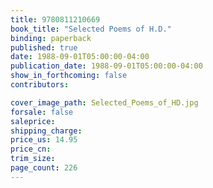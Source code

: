 ```yaml
---
title: 9780811210669
book_title: "Selected Poems of H.D."
binding: paperback
published: true
date: 1988-09-01T05:00:00-04:00
publication_date: 1988-09-01T05:00:00-04:00
show_in_forthcoming: false
contributors:

cover_image_path: Selected_Poems_of_HD.jpg
forsale: false
saleprice:
shipping_charge:
price_us: 14.95
price_cn:
trim_size:
page_count: 226
---
```


